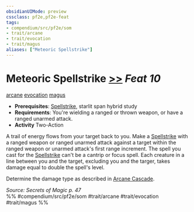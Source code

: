 ```yaml
---
obsidianUIMode: preview
cssclass: pf2e,pf2e-feat
tags:
- compendium/src/pf2e/som
- trait/arcane
- trait/evocation
- trait/magus
aliases: ["Meteoric Spellstrike"]
---
```

# Meteoric Spellstrike  [>>](/rules/core-rulebook/chapter-9-playing-the-game.md#Actions "Two-Action") *Feat 10*  
[arcane](/rules/traits/arcane.md)  [evocation](/rules/traits/evocation.md)  [magus](/rules/traits/magus-som.md)  

- **Prerequisites**: [Spellstrike](/rules/actions/spellstrike-som.md), starlit span hybrid study
- **Requirements**: You're wielding a ranged or thrown weapon, or have a ranged unarmed attack.
- **Activity** Two-Action

A trail of energy flows from your target back to you. Make a [Spellstrike](/rules/actions/spellstrike-som.md) with a ranged weapon or ranged unarmed attack against a target within the ranged weapon or unarmed attack's first range increment. The spell you cast for the [Spellstrike](/rules/actions/spellstrike-som.md) can't be a cantrip or focus spell. Each creature in a line between you and the target, excluding you and the targer, takes damage equal to double the spell's level.

Determine the damage type as described in [Arcane Cascade](/rules/actions/arcane-cascade-som.md).

*Source: Secrets of Magic p. 47*  
%% #compendium/src/pf2e/som #trait/arcane #trait/evocation #trait/magus %%